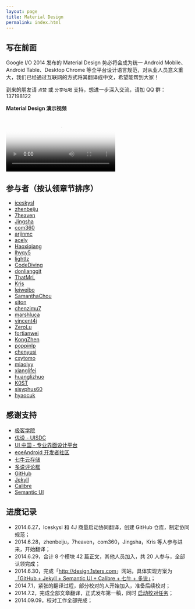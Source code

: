 ```yaml
---
layout: page
title: Material Design
permalink: index.html
---
```


## 写在前面

Google I/O 2014 发布的 Material Design 势必将会成为统一 Android Mobile、Android Table、Desktop Chrome  等全平台设计语言规范，对从业人员意义重大，我们已经通过互联网的方式将其翻译成中文，希望能帮到大家！

到来的朋友请 `点赞` 或 `分享吆喝` 支持，想进一步深入交流，请加 QQ 群：137198122

**Material Design 演示视频**  
  
<video crossorigin="anonymous" controls poster="http://materialdesign.qiniudn.com/poster.png" >
<source src="http://materialdesign.qiniudn.com/Material%20design.mp4"  type="video/webm">
</video>   

## 参与者（按认领章节排序）

- [iceskysl](https://github.com/iceskysl)  
- [zhenbeiju](https://github.com/zhenbeiju)  
- [7heaven](https://github.com/7heaven)  
- [Jingsha](https://github.com/jingsha)  
- [com360](https://github.com/com360)  
- [arjinmc](https://github.com/arjinmc)  
- [acely](https://github.com/acely)  
- [Haoxiqiang](https://github.com/haoxiqiang)  
- [lhyqy5](https://github.com/lhyqy5)  
- [lightlz](https://github.com/lightlz)  
- [CodeDiving](http://github.com/codediving)  
- [donlianggit](https://github.com/donlianggit)  
- [ThatMrL](https://github.com/ThatMrL)  
- [Kris](https://github.com/krislq)  
- [leiweibo](https://github.com/leiweibo)  
- [SamanthaChou](https://github.com/SamanthaChou)  
- [siton](https://github.com/siton)  
- [chenzimu7](https://github.com/chenzimu7)  
- [marshluca](https://github.com/marshluca)  
- [vincent4j](https://github.com/vincent4j)  
- [ZeroLu](https://github.com/ZeroLu)  
- [fortianwei](https://github.com/fortianwei)  
- [KongZhen](https://github.com/KongZhen)  
- [poppinlp](https://github.com/poppinlp)  
- [chenyusi](https://github.com/chenyusi)  
- [cxytomo](https://github.com/cxytomo)   
- [miaoiyy](https://github.com/miaoiyy)  
- [xianglifei](https://github.com/xianglifei)  
- [huanglizhuo](https://github.com/huanglizhuo)    
- [K0ST](https://github.com/K0ST)   
- [sisyphus60](https://github.com/sisyphus60)  
- [hyaocuk](https://github.com/hyaocuk)  

## 感谢支持

- [极客学院](http://www.jikexueyuan.com/)
- [优设 - UISDC](http://www.uisdc.com/)
- [UI 中国 - 专业界面设计平台](http://www.ui.cn/)
- [eoeAndroid 开发者社区](http://www.eoeandroid.com/)
- [七牛云存储](http://qiniu.com/)
- [多说评论框](http://duoshuo.com/)
- [GitHub](http://github.com/)
- [Jekyll](http://jekyllrb.com/)
- [Calibre](http://calibre-ebook.com/)
- [Semantic UI](http://semantic-ui.com/)  

## 进度记录

- 2014.6.27，Iceskysl 和 4J 商量启动协同翻译，创建 GitHub 仓库，制定协同规范；
- 2014.6.28，zhenbeiju，7heaven，com360，Jingsha，Kris 等人参与进来，开始翻译；
- 2014.6.29，合计 8 个模块 42 篇正文，其他人员加入，共 20 人参与，全部认领完成；
- 2014.6.30，完成「<http://design.1sters.com>」网站，具体实现方案为[「GitHub + Jekyll + Semantic UI + Calibre + 七牛 + 多说」](http://blog.4jplus.com/155)；
- 2014.7.1，紧张的翻译过程，部分校对的人开始加入，准备后续校对；
- 2014.7.2，完成全部文章翻译，正式发布第一稿，同时 [启动校对任务](https://github.com/1sters/material_design_zh/issues/140)；
- 2014.09.09，校对工作全部完成；
